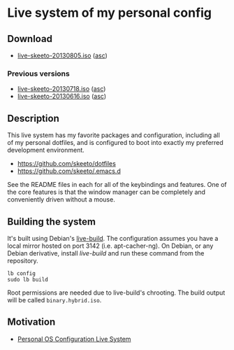 # Live system of my personal config

## Download

 * [live-skeeto-20130805.iso](http://nullprogram.s3.amazonaws.com/iso/live-skeeto-20130805.iso)
   ([asc](http://nullprogram.s3.amazonaws.com/iso/live-skeeto-20130805.iso.asc))

### Previous versions

 * [live-skeeto-20130718.iso](http://nullprogram.s3.amazonaws.com/iso/live-skeeto-20130718.iso)
   ([asc](http://nullprogram.s3.amazonaws.com/iso/live-skeeto-20130718.iso.asc))
 * [live-skeeto-20130616.iso](http://nullprogram.s3.amazonaws.com/iso/live-skeeto-20130616.iso)
   ([asc](http://nullprogram.s3.amazonaws.com/iso/live-skeeto-20130616.iso.asc))

## Description

This live system has my favorite packages and configuration, including
all of my personal dotfiles, and is configured to boot into exactly my
preferred development environment.

 * https://github.com/skeeto/dotfiles
 * https://github.com/skeeto/.emacs.d

See the README files in each for all of the keybindings and features.
One of the core features is that the window manager can be completely
and conveniently driven without a mouse.

## Building the system

It's built using Debian's [live-build](http://live.debian.net/). The
configuration assumes you have a local mirror hosted on port 3142
(i.e. apt-cacher-ng). On Debian, or any Debian derivative, install
*live-build* and run these command from the repository.

    lb config
    sudo lb build

Root permissions are needed due to live-build's chrooting. The build
output will be called `binary.hybrid.iso`.

## Motivation

 * [Personal OS Configuration Live System](http://nullprogram.com/blog/2013/06/17/)
